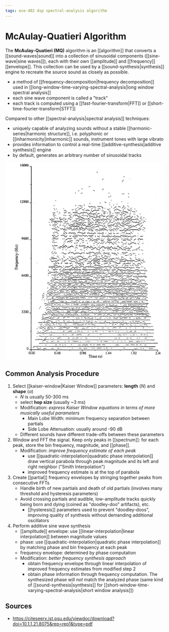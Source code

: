 ```yaml
---
tags: ece-402 dsp spectral-analysis algorithm
---
```


# McAulay-Quatieri Algorithm

The **McAulay-Quatieri (MQ)** algorithm is an [[algorithm]] that converts a [[sound-waves|sound]] into a collection of sinusoidal components ([[sine-wave|sine waves]]), each with their own [[amplitude]] and [[frequency]] [[envelope]]. This collection can be used by a [[sound-synthesis|synthesis]] engine to recreate the source sound as closely as possible.

- a method of [[frequency-decomposition|frequency decomposition]] used in [[long-window-time-varying-spectral-analysis|long window spectral analysis]]
- each sine wave component is called a "track"
- each track is computed using a [[fast-fourier-transform|FFT]] or [[short-time-fourier-transform|STFT]]

Compared to other [[spectral-analysis|spectral analysis]] techniques:

- uniquely capable of analyzing sounds without a stable [[harmonic-series|harmonic structure]], i.e. polyphonic or [[inharmonicity|inharmonic]] sounds, instrument tones with large vibrato
- provides information to control a real-time [[additive-synthesis|additive synthesis]] engine
- by default, generates an arbitrary number of sinusoidal tracks

![MQ Graph](../attachments/mcaulay-quatieri-graph.png)

## Common Analysis Procedure

1. Select [[kaiser-window|Kaiser Window]] parameters: **length** ($N$) and **shape** ($\alpha$)
   - $N$ is usually 50-300 ms
   - select **hop size** (usually ~3 ms)
   - Modification: _express Kaiser Window equations in terms of more musically useful parameters_
     - Main Lobe Width: minimum frequency separation between partials
     - Side Lobe Attenuation: usually around -90 dB
   - Different sounds have different trade-offs between these parameters
2. Window and FFT the signal. Keep only peaks in [[spectrum]]: for each peak, store the bin frequency, magnitude, and [[phase]].
   - Modification: _improve frequency estimate of each peak_
     - use [[quadratic-interpolation|quadratic phase interpolation]] draw vertical parabola through peak magnitude and its left and right neighbor ("Smith Interpolation")
     - improved frequency estimate is at the top of parabola
3. Create [[partial]] frequency envelopes by stringing together peaks from consecutive FFTs
   - Handle birth of new partials and death of old partials (involves many threshold and hysteresis parameters)
   - Avoid crossing partials and audible, low-amplitude tracks quickly being born and dying (coined as "doodley-doo" artifacts), etc.
     - [[hysteresis]] parameters used to prevent "doodley-doos", improving quality of synthesis without demanding additional oscillators
4. Perform additive sine wave synthesis
   - [[amplitude]] envelope: use [[linear-interpolation|linear interpolation]] between magnitude values
   - phase: use [[quadratic-interpolation|quadratic phase interpolation]] by matching phase and bin frequency at each peak
   - frequency envelope: determined by phase computation
   - Modification: _better frequency synthesis approach_
     - obtain frequency envelope through linear interpolation of improved frequency estimates from modified step 2
     - obtain phase information through frequency computation. The synthesized phase will _not_ match the analyzed phase (same kind of [[sound-synthesis|synthesis]] for [[short-window-time-varying-spectral-analysis|short window analysis]])

## Sources

- <https://citeseerx.ist.psu.edu/viewdoc/download?doi=10.1.1.21.8075&rep=rep1&type=pdf>

